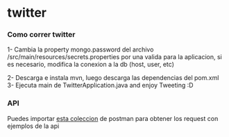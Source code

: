 # twitter


### Como correr twitter
1- Cambia la property mongo.password del archivo /src/main/resources/secrets.properties por una valida para la aplicacion, si es necesario, modifica la conexion a la db (host, user, etc)

2- Descarga e instala mvn, luego descarga las dependencias del pom.xml
3- Ejecuta main de TwitterApplication.java and enjoy Tweeting :D



### API 
Puedes importar [esta coleccion](https://github.com/GutiNicolas/twitter/blob/main/Twitter.postman_collection.json) de postman para obtener los request con ejemplos de la api
